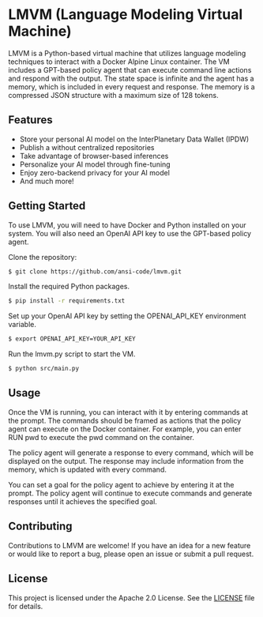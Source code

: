 # LMVM (Language Modeling Virtual Machine)

LMVM is a Python-based virtual machine that utilizes language modeling techniques to interact with a Docker Alpine Linux container. 
The VM includes a GPT-based policy agent that can execute command line actions and respond with the output. 
The state space is infinite and the agent has a memory, which is included in every request and response. 
The memory is a compressed JSON structure with a maximum size of 128 tokens.

## Features

- Store your personal AI model on the InterPlanetary Data Wallet (IPDW)
- Publish a without centralized repositories
- Take advantage of browser-based inferences
- Personalize your AI model through fine-tuning
- Enjoy zero-backend privacy for your AI model
- And much more!

## Getting Started

To use LMVM, you will need to have Docker and Python installed on your system. 
You will also need an OpenAI API key to use the GPT-based policy agent.

Clone the repository:
```bash
$ git clone https://github.com/ansi-code/lmvm.git
```

Install the required Python packages.
```bash
$ pip install -r requirements.txt
```

Set up your OpenAI API key by setting the OPENAI_API_KEY environment variable.

```bash
$ export OPENAI_API_KEY=YOUR_API_KEY
```

Run the lmvm.py script to start the VM.

```bash
$ python src/main.py
```

## Usage
Once the VM is running, you can interact with it by entering commands at the prompt. 
The commands should be framed as actions that the policy agent can execute on the Docker container.
For example, you can enter RUN pwd to execute the pwd command on the container.

The policy agent will generate a response to every command, which will be displayed on the output. 
The response may include information from the memory, which is updated with every command.

You can set a goal for the policy agent to achieve by entering it at the prompt. 
The policy agent will continue to execute commands and generate responses until it achieves the specified goal.

## Contributing

Contributions to LMVM are welcome! 
If you have an idea for a new feature or would like to report a bug, please open an issue or submit a pull request.

## License

This project is licensed under the Apache 2.0 License. See the [LICENSE](./LICENSE) file for details.
